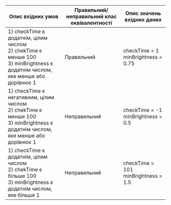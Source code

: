 | Опис вхідних умов | Правильний/ неправильний клас еквівалентності | Опис значень вхідних даних |
| ----------------- | --------------------------------------------- | -------------------------- |
| 1) checkTime є додатнім, цілим числом <br> 2) chekTime є менше 100 <br> 3) minBrightness є додатнім числом, яке менше або дорівнює 1 | Правильний | checkTime = 1 <br> minBrightness = 0.75 |
| 1) checkTime є негативним, цілим числом <br> 2) chekTime є менше 100 <br> 3) minBrightness є додатнім числом, яке менше або дорівнює 1 | Неправильний | checkTime = -1 <br> minBrightness = 0.5 |
| 1) checkTime є додатнім, цілим числом <br> 2) chekTime є більше 100 <br> 3) minBrightness є додатнім числом, яке більше 1 | Неправильний | checkTime = 101 <br> minBrightness = 1.5 |
